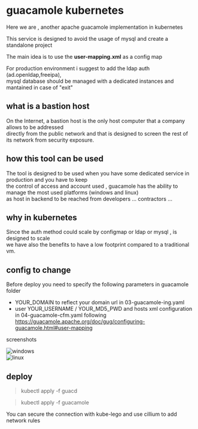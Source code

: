 # guacamole kubernetes

Here we are , another apache guacamole implementation in kubernetes

This service is designed to avoid the usage of mysql and create a standalone project  

The main idea is to use the **user-mapping.xml** as a config map

For production environment i suggest to add the ldap auth (ad.openldap,freeipa),  
mysql database should be managed with a dedicated instances and mantained in case of "exit"

## what is a bastion host
On the Internet, a bastion host is the only host computer that a company allows to be addressed   
directly from the public network and that is designed to screen the rest of its network from security exposure.

## how this tool can be used   
The tool is designed to be used when you have some dedicated service in production and you have to keep   
the control of access and account used , guacamole has the ability to manage the most used platforms (windows and linux)  
as host in backend to be reached from developers ... contractors ...   

## why in kubernetes 
Since the auth method could scale by configmap or ldap or mysql , is designed to scale  
we have also the benefits to have a low footprint compared to a traditional vm.  



## config to change 
Before deploy you need to specify the following parameters in guacamole folder 

- YOUR_DOMAIN to reflect your domain url in 03-guacamole-ing.yaml
- user YOUR_USERNAME / YOUR_MD5_PWD and hosts xml configuration in 04-guacamole-cfm.yaml following https://guacamole.apache.org/doc/gug/configuring-guacamole.html#user-mapping

screenshots

![windows](https://res.cloudinary.com/ethzero/image/upload/v1580850552/misc/guacamole-win.png)  
![linux](https://res.cloudinary.com/ethzero/image/upload/v1580850552/misc/guacamole-linux.png)  



## deploy  

> kubectl apply -f guacd  

> kubectl apply -f guacamole



You can secure the connection with kube-lego and use cillium to add network rules 
